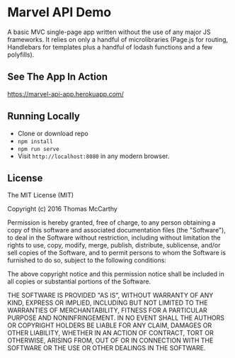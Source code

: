 # Marvel API Demo 
A basic MVC single-page app written without the use of any major JS frameworks. It relies on only a handful of microlibraries (Page.js for routing, Handlebars for templates plus a handful of lodash functions and a few polyfills).


## See The App In Action

https://marvel-api-app.herokuapp.com/

## Running Locally


 * Clone or download repo
 * `npm install`
 * `npm run serve`
 * Visit `http://localhost:8080` in any modern browser.
 
## License

The MIT License (MIT)

Copyright (c) 2016 Thomas McCarthy

Permission is hereby granted, free of charge, to any person obtaining a copy of this software and associated documentation files (the "Software"), to deal in the Software without restriction, including without limitation the rights to use, copy, modify, merge, publish, distribute, sublicense, and/or sell copies of the Software, and to permit persons to whom the Software is furnished to do so, subject to the following conditions:

The above copyright notice and this permission notice shall be included in all copies or substantial portions of the Software.

THE SOFTWARE IS PROVIDED "AS IS", WITHOUT WARRANTY OF ANY KIND, EXPRESS OR IMPLIED, INCLUDING BUT NOT LIMITED TO THE WARRANTIES OF MERCHANTABILITY, FITNESS FOR A PARTICULAR PURPOSE AND NONINFRINGEMENT. IN NO EVENT SHALL THE AUTHORS OR COPYRIGHT HOLDERS BE LIABLE FOR ANY CLAIM, DAMAGES OR OTHER LIABILITY, WHETHER IN AN ACTION OF CONTRACT, TORT OR OTHERWISE, ARISING FROM, OUT OF OR IN CONNECTION WITH THE SOFTWARE OR THE USE OR OTHER DEALINGS IN THE SOFTWARE.